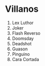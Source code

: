 
# Villanos

1. Lex Luthor
2. Joker
3. Flash Reverso
4. Doomsday
5. Deadshot
6. Guason
7. Pinguino
8. Cara Cortada
